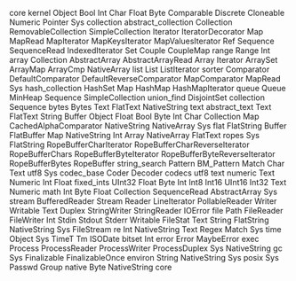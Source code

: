 core
 kernel
  Object
  Bool
  Int
  Char
  Float
  Byte
  Comparable
  Discrete
  Cloneable
  Numeric
  Pointer
  Sys
 collection
  abstract_collection
   Collection
   RemovableCollection
   SimpleCollection
   Iterator
   IteratorDecorator
   Map
   MapRead
   MapIterator
   MapKeysIterator
   MapValuesIterator 
   Ref
   Sequence
   SequenceRead
   IndexedIterator
   Set
   Couple
   CoupleMap
  range
   Range
   Int
  array
   Collection
   AbstractArray
   AbstractArrayRead
   Array
   Iterator
   ArraySet
   ArrayMap
   ArrayCmp
   NativeArray
  list
   List
   ListIterator
  sorter
   Comparator
   DefaultComparator
   DefaultReverseComparator
   MapComparator
   MapRead
   Sys
  hash_collection
   HashSet
   Map
   HashMap
   HashMapIterator
  queue
   Queue
   MinHeap
   Sequence
   SimpleCollection
  union_find
   DisjointSet
  collection
   Sequence
  bytes
   Bytes
   Text
   FlatText
   NativeString
 text
  abstract_text
   Text
   FlatText
   String
   Buffer
   Object
   Float
   Bool
   Byte
   Int
   Char
   Collection
   Map
   CachedAlphaComparator
   NativeString
   NativeArray
   Sys
  flat
   FlatString
   Buffer
   FlatBuffer
   Map
   NativeString
   Int
   Array
   NativeArray
   FlatText
  ropes
   Sys
   FlatString
   RopeBufferCharIterator
   RopeBufferCharReverseIterator
   RopeBufferChars
   RopeBufferByteIterator
   RopeBufferByteReverseIterator
   RopeBufferBytes
   RopeBuffer
  string_search
   Pattern
   BM_Pattern
   Match
   Char
   Text
  utf8
   Sys
  codec_base
   Coder
   Decoder
  codecs
  utf8
  text
 numeric
  Text
  Numeric
  Int
  Float
 fixed_ints
  UInt32
  Float
  Byte
  Int
  Int8
  Int16
  UInt16
  Int32
  Text
  Numeric
 math
  Int
  Byte
  Float
  Collection
  SequenceRead
  AbstractArray
  Sys
 stream
  BufferedReader
  Stream
  Reader
  LineIterator
  PollableReader
  Writer
  Writable
  Text
  Duplex
  StringWriter
  StringReader
  IOError
 file
  Path
  FileReader
  FileWriter
  Int
  Stdin
  Stdout
  Stderr
  Writable
  FileStat
  Text
  String
  FlatString
  NativeString
  Sys
  FileStream
 re
  Int
  NativeString
  Text
  Regex
  Match
  Sys
 time
  Object
  Sys
  TimeT
  Tm
  ISODate
 bitset
  Int
 error
  Error
  MaybeError
 exec
  Process
  ProcessReader
  ProcessWriter
  ProcessDuplex
  Sys
  NativeString
 gc
  Sys
  Finalizable
  FinalizableOnce
 environ
  String
  NativeString
  Sys
 posix
  Sys
  Passwd
  Group
 native
  Byte
  NativeString
 core
